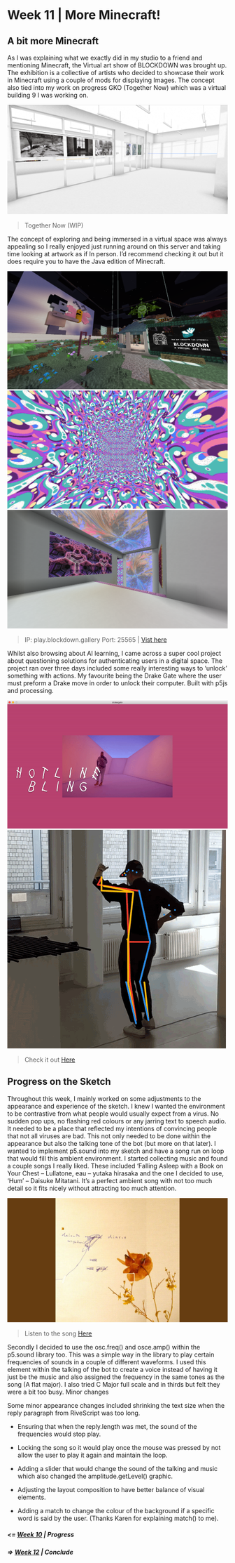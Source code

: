# Week 11 | More Minecraft!

## A bit more Minecraft 

As I was explaining what we exactly did in my studio to a friend and mentioning Minecraft, the Virtual art show of BLOCKDOWN was brought up. The exhibition is a collective of artists who decided to showcase their work in Minecraft using a couple of mods for displaying Images. The concept also tied into my work on progress GKO (Together Now) which was a virtual building 9 I was working on.

![](5.PNG)

> Together Now (WIP)


The concept of exploring and being immersed in a virtual space was always appealing so I really enjoyed just running around on this server and taking time looking at artwork as if In person. I’d recommend checking it out but it does require you to have the Java edition of Minecraft. 

![](1.png) ![](3.png) ![](4.png)

> IP: play.blockdown.gallery Port: 25565 | [Vist here](https://blockdown.gallery/) 



Whilst also browsing about AI learning, I came across a super cool project about questioning solutions for authenticating users in a digital space. The project ran over three days included some really interesting ways to ‘unlock’ something with actions. My favourite being the Drake Gate where the user must preform a Drake move in order to unlock their computer. Built with p5js and processing.  

![](d.gif) ![](dd.gif)

> Check it out [Here](https://passwords.ai/)


## Progress on the Sketch

Throughout this week, I mainly worked on some adjustments to the appearance and experience of the sketch. I knew I wanted the environment to be contrastive from what people would usually expect from a virus. No sudden pop ups, no flashing red colours or any jarring text to speech audio. It needed to be a place that reflected my intentions of convincing people that not all viruses are bad. This not only needed to be done within the appearance but also the talking tone of the bot (but more on that later). I wanted to implement p5.sound into my sketch and have a song run on loop that would fill this ambient environment. I started collecting music and found a couple songs I really liked. These included ‘Falling Asleep with a Book on Your Chest – Lullatone,  eau – yutaka hirasaka and the one I decided to use, ‘Hum’ – Daisuke Mitatani. It’s a perfect ambient song with not too much detail so it fits nicely without attracting too much attention. 

![](hum.jpg)

> Listen to the song [Here](https://www.youtube.com/watch?v=myeoFIVsBGg)


Secondly I decided to use the osc.freq() and osce.amp() within the p5.sound library too. This was a simple way in the library to play certain frequencies of sounds in a couple of different waveforms. I used this element within the talking of the bot to create a voice instead of having it just be the music and also assigned the frequency in the same tones as the song (A flat major). I also tried C Major full scale and in thirds but felt they were a bit too busy. 
Minor changes

Some minor appearance changes included shrinking the text size when the reply paragraph from RiveScript was too long. 

- Ensuring that when the reply.length was met, the sound of the frequencies would stop play. 

- Locking the song so it would play once the mouse was pressed by not allow the user to play it again and maintain the loop.

- Adding a slider that would change the sound of the talking and music which also changed the amplitude.getLevel() graphic. 

- Adjusting the layout composition to have better balance of visual elements. 

- Adding a match to change the colour of the background if a specific word is said by the user. (Thanks Karen for explaining match() to me). 

##### <= [Week 10](https://github.com/Jamtt/Codewords/blob/master/Week_10/readme.md) | Progress
##### => [Week 12](https://github.com/Jamtt/Codewords/blob/master/Week_12/readme.md) | Conclude
